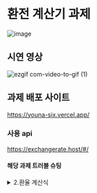 # 환전 계산기 과제

![image](https://user-images.githubusercontent.com/108774881/217484659-17578798-aba1-4f87-b3cf-57d4bcca2e8d.png)

## 시연 영상

![ezgif com-video-to-gif (1)](https://user-images.githubusercontent.com/108774881/217489257-8dfe3432-f8ac-4c1e-b2e1-06eaae562ec0.gif)

## 과제 배포 사이트
https://youna-six.vercel.app/
###  사용 api
https://exchangerate.host/#/
#### 해당 과제 트러블 슈팅
<details>
<summary>2.환율 계산식</summary>
<div markdown="1">
  

|관련사항| 내용  |
|--------|----------|
|문제|  api에서 제공되는 환율은 USD 를 base 로 환율을 제공해주는데 USD 가 아닌 다른 나라와 다른나라의 통화를 환전하기 위해선 계산 식이 필요했다. |
|해결과정 설명|-해결방안- 환율 계산식이 어떻게 적용 되는지 직접 써보면서 파악 (USD 달러 / 해당 나라의 환율) * 다른 나라의 환율 을 계산하게 되면 환전 계산이 적용되는것을 알았고 코드에 도입시켜 해결하였습니다.|
|과정1 | ![개선사항](![image](https://user-images.githubusercontent.com/108774881/217561326-c6796012-14ee-4ea7-a3e6-f10b5239371a.png)|


</div>
</details>
